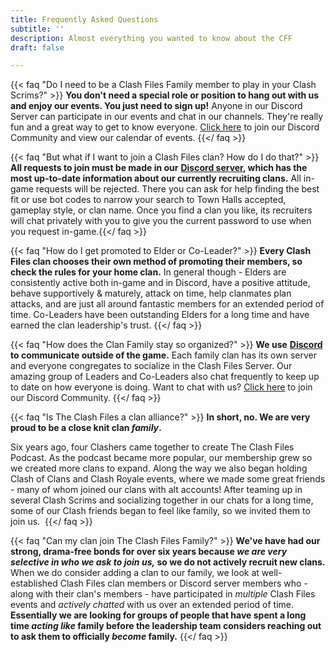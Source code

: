 ```yaml
---
title: Frequently Asked Questions
subtitle: ''
description: Almost everything you wanted to know about the CFF
draft: false

---
```

{{< faq "Do I need to be a Clash Files Family member to play in your Clash Scrims?" >}} **You don't need a special role or position to hang out with us and enjoy our events. You just need to sign up!** Anyone in our Discord Server can participate in our events and chat in our channels. They're really fun and a great way to get to know everyone. [Click here](http://discord.gg/clashfiles) to join our Discord Community and view our calendar of events.  {{</ faq >}}

{{< faq "But what if I want to join a Clash Files clan? How do I do that?" >}} **All requests to join must be made in our** [**Discord server**](http://discord.gg/clashfiles)**, which has the most up-to-date information about our currently recruiting clans.** All in-game requests will be rejected. There you can ask for help finding the best fit or use bot codes to narrow your search to Town Halls accepted, gameplay style, or clan name. Once you find a clan you like, its recruiters will chat privately with you to give you the current password to use when you request in-game.{{</ faq >}}

{{< faq "How do I get promoted to Elder or Co-Leader?" >}} **Every Clash Files clan chooses their own method of promoting their members, so check the rules for your home clan.** In general though - Elders are consistently active both in-game and in Discord, have a positive attitude, behave supportively & maturely, attack on time, help clanmates plan attacks, and are just all around fantastic members for an extended period of time. Co-Leaders have been outstanding Elders for a long time and have earned the clan leadership's trust.  {{</ faq >}}

{{< faq "How does the Clan Family stay so organized?" >}} **We use** [**Discord**](https://discordapp.com/) **to communicate outside of the game.** Each family clan has its own server and everyone congregates to socialize in the Clash Files Server. Our amazing group of Leaders and Co-Leaders also chat frequently to keep up to date on how everyone is doing. Want to chat with us? [Click here](http://discord.gg/clashfiles) to join our Discord Community.  {{</ faq >}}

{{< faq "Is The Clash Files a clan alliance?" >}} ​**In short, no. We are very proud to be a close knit clan _family_.**

Six years ago, four Clashers came together to create The Clash Files Podcast.​​ As the podcast became more popular, our membership grew so we created more clans to expand. Along the way we also began holding Clash of Clans and Clash Royale events, where we made some great friends - many of whom joined our clans with alt accounts! After teaming up in several Clash Scrims and socializing together in our chats for a long time, some of our Clash friends began to feel like family, so we invited them to join us. ​ {{</ faq >}}

{{< faq "Can my clan join The Clash Files Family?" >}} **We've have had our strong, drama-free bonds for over six years because _we are very selective in who we ask to join us,_ so we do not actively recruit new clans.** When we do consider adding a clan to our family, we look at well-established Clash Files clan members or Discord server members who - along with their clan's members - have participated in _multiple_ Clash Files events and _actively chatted_ with us over an extended period of time. **Essentially we are looking for groups of people that have spent a long time _acting like_ family before the leadership team considers reaching out to ask them to officially _become_ family.**
{{</ faq >}}
